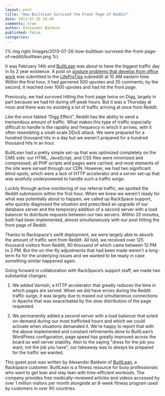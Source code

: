 ```yaml
---
layout: post
title: "How BuiltLean Survived the Front Page of Reddit"
date: 2013-07-26 10:49
comments: true
author: Alexander Baldwin
published: false
categories: 
---
```


{% img right /images/2013-07-26-how-builtlean-survived-the-front-page-of-reddit/builtlean.png %}

It was February 14th and [BuiltLean](http://www.builtlean.com/) was about to have the biggest traffic day in its 2 year existence. A post on [posture problems that develop from office work](http://www.builtlean.com/2011/11/28/posture-problems/) was submitted to the [LifeProTips](http://www.reddit.com/r/LifeProTips/comments/18ilo9/lpt_you_should_know_how_office_chairs_negatively/) subreddit at 10 AM eastern time. Within the first hour, it had garnered 500 upvotes and 35 comments; by the second, it reached over 1000 upvotes and had hit the front page.<!--More-->

Previously, we had survived hitting the front page twice on Digg, largely in part because we had hit during off-peak hours. But it was a Thursday at noon and there was no avoiding a lot of traffic arriving at once from Reddit.

Like the once fabled “Digg Effect”, Reddit has the ability to send a tremendous amount of traffic. What makes this type of traffic especially difficult to handle is the rapidity and frequency in which it arrives, with it often resembling a small-scale DDoS attack. We were prepared for a hundred thousand hits in a day but we weren't prepared for a hundred thousand hits in an hour.

BuiltLean had a pretty simple set-up that was optimized completely on the CMS side: our HTML, JavaScript, and CSS files were minimized and compressed; all PHP scripts and pages were cached; and most elements of the site were served through our CDN. However, we had two significant blind-spots, which were a lack of HTTP accelerator and a server set-up that was woefully underpowered to handle such a traffic surge.

Luckily through active monitoring of our referral traffic, we spotted the Reddit submission within the first hour. When we knew we weren't ready for what was potentially about to happen, we called up RackSpace support, who quickly diagnosed the situation and prescribed an upgrade of our database server and the temporary addition of a second server with a load balancer to distribute requests between our two servers. Within 20 minutes, both had been implemented, almost simultaneously with our post hitting the front page of Reddit.

Thanks to Rackspace's swift deployment, we were largely able to absorb the amount of traffic sent from Reddit. All told, we received over 125 thousand visitors from Reddit, 60 thousand of which came between 12 PM to 2 PM. But the on-the-fly adjustments that had been made weren't a long-term fix for the underlying issues and we wanted to be ready in case something similar happened again.

Going forward in collaboration with RackSpace’s support staff, we made two substantial changes:

1. We added Varnish, a HTTP accelerator that greatly reduces the time in which pages are served. When we did have errors during the Reddit traffic surge, it was largely due to maxed out simultaneous connections in Apache that was exacerbated by the slow distribution of the page requested.

2. We permanently added a second server with a load balancer that acted on-demand during our most trafficked hours and which we could activate when situations demanded it.
We're happy to report that with the above implemented and constant refinements done to BuiltLean’s WordPress configuration, page speed has greatly improved across the board as well server stability. Akin to the saying "dress for the job you want, not the job you have", our takeaway was to always be prepared for the traffic we wanted.

This guest post was written by Alexander Baldwin of [BuiltLean](http://www.builtlean.com/), a Rackspace customer. BuiltLean is a fitness resource for busy professionals who want to get lean and stay lean with time-efficient workouts. The company provides free medically-reviewed articles and videos accessed by over 1 million visitors per month alongside an 8-week fitness program used by customers in over 90 countries.

